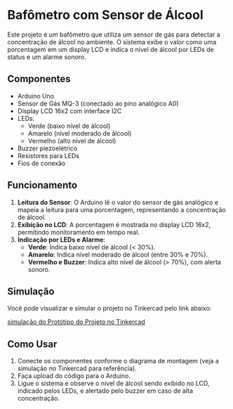 # Bafômetro com Sensor de Álcool

Este projeto é um bafômetro que utiliza um sensor de gás para detectar a concentração de álcool no ambiente. O sistema exibe o valor como uma porcentagem em um display LCD e indica o nível de álcool por LEDs de status e um alarme sonoro.

## Componentes

- Arduino Uno
- Sensor de Gás MQ-3 (conectado ao pino analógico A0)
- Display LCD 16x2 com interface I2C
- LEDs:
  - Verde (baixo nível de álcool)
  - Amarelo (nível moderado de álcool)
  - Vermelho (alto nível de álcool)
- Buzzer piezoelétrico
- Resistores para LEDs
- Fios de conexão

## Funcionamento

1. **Leitura do Sensor**: O Arduino lê o valor do sensor de gás analógico e mapeia a leitura para uma porcentagem, representando a concentração de álcool.
2. **Exibição no LCD**: A porcentagem é mostrada no display LCD 16x2, permitindo monitoramento em tempo real.
3. **Indicação por LEDs e Alarme**:
   - **Verde**: Indica baixo nível de álcool (< 30%).
   - **Amarelo**: Indica nível moderado de álcool (entre 30% e 70%).
   - **Vermelho e Buzzer**: Indica alto nível de álcool (> 70%), com alerta sonoro.

## Simulação

Você pode visualizar e simular o projeto no Tinkercad pelo link abaixo:

[simulação do Protótipo do Projeto no Tinkercad](https://www.tinkercad.com/things/7BiPETMGZJn-projeto-iot-prototipo-bafometro?sharecode=1JsZHx-zp9WJYykQb8O9KhATIxMsk8mP_KaZvcT5tWA)

## Como Usar

1. Conecte os componentes conforme o diagrama de montagem (veja a simulação no Tinkercad para referência).
2. Faça upload do código para o Arduino.
3. Ligue o sistema e observe o nível de álcool sendo exibido no LCD, indicado pelos LEDs, e alertado pelo buzzer em caso de alta concentração.